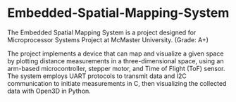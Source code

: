 # Embedded-Spatial-Mapping-System
The Embedded Spatial Mapping System is a project designed for Microprocessor Systems Project at McMaster University. (Grade: A+)

The project implements a device that can map and visualize a given space by plotting distance measurements in a three-dimensional space, using an arm-based microcontroller, stepper motor, and Time of Flight (ToF) sensor. The system employs UART protocols to transmit data and I2C communication to initiate measurements in C, then visualizing the collected data with Open3D in Python.
